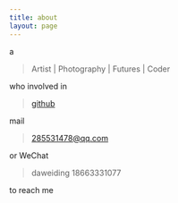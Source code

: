 ```yaml
---
title: about
layout: page
---
```


a

> Artist | Photography | Futures | Coder

who involved in 

> [github][1]

mail 

> 285531478@qq.com

or WeChat

> daweiding  18663331077

to reach me

[1]:	https://github.com/daweiphoto